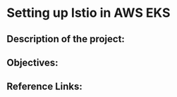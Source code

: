 # Setting up Istio in AWS EKS

## Description of the project:



## Objectives:




## Reference Links: 




